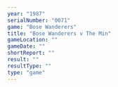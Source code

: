 ```yaml
---
year: "1987"
serialNumber: "0071" 
game: "Bose Wanderers"
title: "Bose Wanderers v The Min"
gameLocation: ""
gameDate: ""
shortReport: ""
result: ""
resultType: ""
type: "game"
---
```




